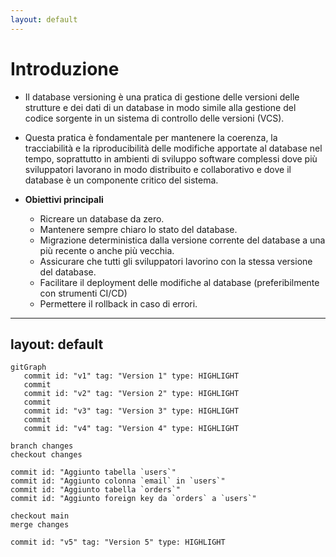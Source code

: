 ```yaml
---
layout: default
---
```


# Introduzione

<v-clicks depth="2">

- Il database versioning è una pratica di gestione delle versioni delle strutture e dei dati di un database in modo simile 
alla gestione del codice sorgente in un sistema di controllo delle versioni (VCS). 

- Questa pratica è fondamentale per mantenere la coerenza, la tracciabilità e la riproducibilità delle modifiche apportate 
al database nel tempo, soprattutto in ambienti di sviluppo software complessi dove più sviluppatori lavorano in modo
distribuito e collaborativo e dove il database è un componente critico del sistema.

- **Obiettivi principali**
  - Ricreare un database da zero.
  - Mantenere sempre chiaro lo stato del database.
  - Migrazione deterministica dalla versione corrente del database a una più recente o anche più vecchia.
  - Assicurare che tutti gli sviluppatori lavorino con la stessa versione del database.
  - Facilitare il deployment delle modifiche al database (preferibilmente con strumenti CI/CD)
  - Permettere il rollback in caso di errori.

</v-clicks>

---
layout: default
---

<div class="slidev-layout center h-full grid place-content-center">

```mermaid {scale: 1}
gitGraph
   commit id: "v1" tag: "Version 1" type: HIGHLIGHT
   commit
   commit id: "v2" tag: "Version 2" type: HIGHLIGHT
   commit
   commit id: "v3" tag: "Version 3" type: HIGHLIGHT
   commit
   commit id: "v4" tag: "Version 4" type: HIGHLIGHT

branch changes
checkout changes

commit id: "Aggiunto tabella `users`"
commit id: "Aggiunto colonna `email` in `users`"
commit id: "Aggiunto tabella `orders`"
commit id: "Aggiunto foreign key da `orders` a `users`"

checkout main
merge changes

commit id: "v5" tag: "Version 5" type: HIGHLIGHT
```

</div>

<!--
Alla pari di qualunque progetto software (C/C++, Erlang, Java, etc.) anche per le DDL/DML del database dovremmo arrivare a una situazione di versioning come quella mostrata.

Soffermarsi un attimo per spiegare il minimo indispensabile su questo diagramma.
-->

